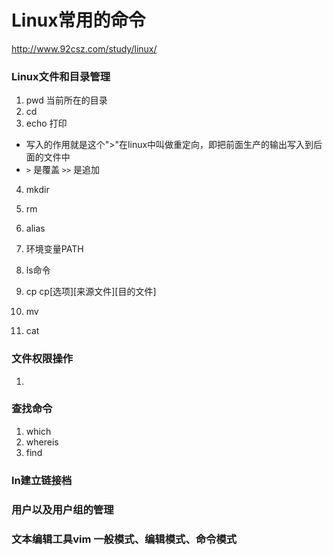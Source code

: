 # Linux常用的命令
http://www.92csz.com/study/linux/

### Linux文件和目录管理
1. pwd 当前所在的目录
2. cd 
3. echo 打印
  - 写入的作用就是这个">"在linux中叫做重定向，即把前面生产的输出写入到后面的文件中
  - `>` 是覆盖 `>>` 是追加
4. mkdir
  
5. rm
6. alias
7. 环境变量PATH
8. ls命令
9. cp cp[选项][来源文件][目的文件]
10. mv
11. cat

### 文件权限操作
1. 
### 查找命令
1. which
2. whereis
3. find

### ln建立链接档

### 用户以及用户组的管理

### 文本编辑工具vim   一般模式、编辑模式、命令模式
